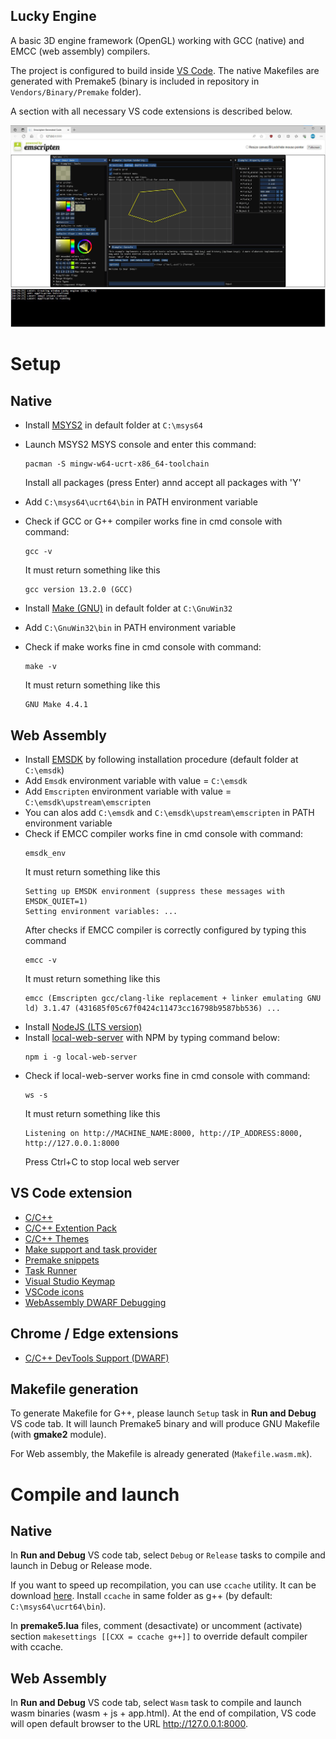 ## Lucky Engine ##

A basic 3D engine framework (OpenGL) working with GCC (native) and EMCC (web assembly) compilers.

The project is configured to build inside [VS Code](https://code.visualstudio.com/download).
The native Makefiles are generated with Premake5 (binary is included in repository in `Vendors/Binary/Premake` folder).

A section with all necessary VS code extensions is described below.

![Lucky](Docs/Lucky.jpg)

# Setup

## Native

- Install [MSYS2](https://www.msys2.org/docs/installer/) in default folder at `C:\msys64`
- Launch MSYS2 MSYS console and enter this command:
    ```
    pacman -S mingw-w64-ucrt-x86_64-toolchain   
    ```
    Install all packages (press Enter) annd accept all packages with 'Y'
- Add `C:\msys64\ucrt64\bin` in PATH environment variable
- Check if GCC or G++ compiler works fine in cmd console with command:
    ```
    gcc -v
    ```
    It must return something like this

    ```
    gcc version 13.2.0 (GCC)
    ```
- Install [Make (GNU)](https://sourceforge.net/projects/getgnuwin32/) in default folder at `C:\GnuWin32`
- Add `C:\GnuWin32\bin` in PATH environment variable
- Check if make works fine in cmd console with command:
    ```
    make -v
    ```
    It must return something like this

    ```
    GNU Make 4.4.1
    ```

## Web Assembly

- Install [EMSDK](https://emscripten.org/docs/getting_started/downloads.html) by following installation procedure (default folder at `C:\emsdk`)
- Add `Emsdk` environment variable with value = `C:\emsdk`
- Add `Emscripten` environment variable with value = `C:\emsdk\upstream\emscripten`
- You can alos add `C:\emsdk` and `C:\emsdk\upstream\emscripten` in PATH environment variable
- Check if EMCC compiler works fine in cmd console with command:
    ```
    emsdk_env
    ```
    It must return something like this
    ```
    Setting up EMSDK environment (suppress these messages with EMSDK_QUIET=1)
    Setting environment variables: ...
    ```
    After checks if EMCC compiler is correctly configured by typing this command
    ```
    emcc -v
    ```
    It must return something like this
    ```
    emcc (Emscripten gcc/clang-like replacement + linker emulating GNU ld) 3.1.47 (431685f05c67f0424c11473cc16798b9587bb536) ...
    ```
 - Install [NodeJS (LTS version)](https://nodejs.org/en/download)
 - Install [local-web-server](https://www.npmjs.com/package/local-web-server) with NPM by typing command below:
    ```
    npm i -g local-web-server
    ```
- Check if local-web-server works fine in cmd console with command:
    ```
    ws -s
    ```
    It must return something like this
    ```
    Listening on http://MACHINE_NAME:8000, http://IP_ADDRESS:8000, http://127.0.0.1:8000
    ```
    Press Ctrl+C to stop local web server

## VS Code extension

- [C/C++](https://marketplace.visualstudio.com/items?itemName=ms-vscode.cpptools)
- [C/C++ Extention Pack](https://marketplace.visualstudio.com/items?itemName=ms-vscode.cpptools-extension-pack)
- [C/C++ Themes](https://marketplace.visualstudio.com/items?itemName=ms-vscode.cpptools-themes)
- [Make support and task provider](https://marketplace.visualstudio.com/items?itemName=carlos-algms.make-task-provider)
- [Premake snippets](https://marketplace.visualstudio.com/items?itemName=holychicken99.premake-snippets)
- [Task Runner](https://marketplace.visualstudio.com/items?itemName=forbeslindesay.forbeslindesay-taskrunner)
- [Visual Studio Keymap](https://marketplace.visualstudio.com/items?itemName=ms-vscode.vs-keybindings)
- [VSCode icons](https://marketplace.visualstudio.com/items?itemName=vscode-icons-team.vscode-icons)
- [WebAssembly DWARF Debugging](https://marketplace.visualstudio.com/items?itemName=ms-vscode.wasm-dwarf-debugging)

## Chrome / Edge extensions
- [C/C++ DevTools Support (DWARF)](https://chromewebstore.google.com/detail/cc++-devtools-support-dwa/pdcpmagijalfljmkmjngeonclgbbannb)

## Makefile generation

To generate Makefile for G++, please launch `Setup` task in **Run and Debug** VS code tab. It will launch Premake5 binary and will produce GNU Makefile (with **gmake2** module).

For Web assembly, the Makefile is already generated (`Makefile.wasm.mk`).

# Compile and launch

## Native

In **Run and Debug** VS code tab, select `Debug` or `Release` tasks to compile and launch in Debug or Release mode.

If you want to speed up recompilation, you can use `ccache` utility. It can be download [here](https://ccache.dev/).
Install `ccache` in same folder as g++ (by default: `C:\msys64\ucrt64\bin`).

In **premake5.lua** files, comment (desactivate) or uncomment (activate) section `makesettings [[CXX = ccache g++]]` to override default compiler with ccache.

## Web Assembly

In **Run and Debug** VS code tab, select `Wasm` task to compile and launch wasm binaries (wasm + js + app.html). At the end of compilation, VS code will open default browser to the URL http://127.0.0.1:8000.
